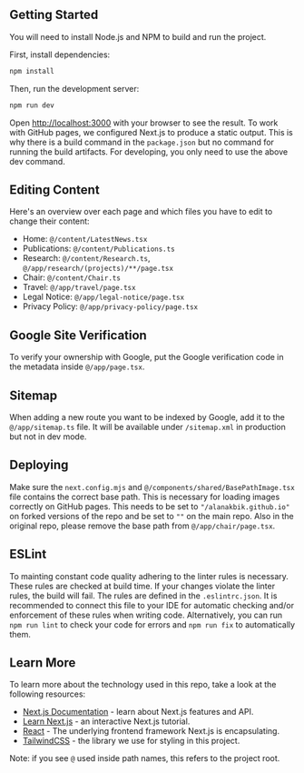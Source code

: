 ## Getting Started

You will need to install Node.js and NPM to build and run the project.

First, install dependencies:

```bash
npm install
```

Then, run the development server:

```bash
npm run dev
```

Open [http://localhost:3000](http://localhost:3000) with your browser to see the result. To work with GitHub pages, we configured Next.js
to produce a static output. This is why there is a build command in the `package.json` but no command for running the
build artifacts. For developing, you only need to use the above dev command.

## Editing Content

Here's an overview over each page and which files you have to edit to change their content:
- Home: `@/content/LatestNews.tsx`
- Publications: `@/content/Publications.ts`
- Research: `@/content/Research.ts`, `@/app/research/(projects)/**/page.tsx`
- Chair: `@/content/Chair.ts`
- Travel: `@/app/travel/page.tsx`
- Legal Notice: `@/app/legal-notice/page.tsx`
- Privacy Policy: `@/app/privacy-policy/page.tsx`

## Google Site Verification
To verify your ownership with Google, put the Google verification code in the metadata inside `@/app/page.tsx`.

## Sitemap
When adding a new route you want to be indexed by Google, add it to the `@/app/sitemap.ts` file. It will be available
under `/sitemap.xml` in production but not in dev mode.

## Deploying
Make sure the `next.config.mjs` and `@/components/shared/BasePathImage.tsx` file contains the correct base path. This is necessary for loading images correctly
on GitHub pages. This needs to be set to `"/alanakbik.github.io"` on forked versions of the repo and be set
to `""` on the main repo. Also in the original repo, please remove the base path from `@/app/chair/page.tsx`.

## ESLint
To mainting constant code quality adhering to the linter rules is necessary. These rules are checked
at build time. If your changes violate the linter rules, the build will fail. The rules are defined in
the `.eslintrc.json`. It is recommended to connect this file to your IDE for automatic checking and/or enforcement
of these rules when writing code. Alternatively, you can run `npm run lint` to check your code for errors
and `npm run fix` to automatically them.

## Learn More

To learn more about the technology used in this repo, take a look at the following resources:

- [Next.js Documentation](https://nextjs.org/docs) - learn about Next.js features and API.
- [Learn Next.js](https://nextjs.org/learn) - an interactive Next.js tutorial.
- [React](https://react.dev/) - The underlying frontend framework Next.js is encapsulating.
- [TailwindCSS](https://tailwindcss.com) - the library we use for styling in this project.

Note: if you see `@` used inside path names, this refers to the project root.